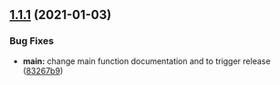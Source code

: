 ## [1.1.1](https://github.com/itstheandre/css-media-types/compare/v1.1.0...v1.1.1) (2021-01-03)


### Bug Fixes

* **main:** change main function documentation and to trigger release ([83267b9](https://github.com/itstheandre/css-media-types/commit/83267b9554a47e11739c72be0a30af0791379642))

